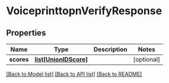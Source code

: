 # VoiceprinttopnVerifyResponse

## Properties
Name | Type | Description | Notes
------------ | ------------- | ------------- | -------------
**scores** | [**list[UnionIDScore]**](UnionIDScore.md) |  | [optional] 

[[Back to Model list]](../README.md#documentation-for-models) [[Back to API list]](../README.md#documentation-for-api-endpoints) [[Back to README]](../README.md)


